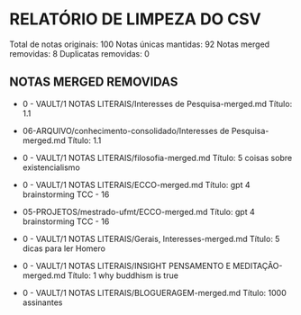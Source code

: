 # RELATÓRIO DE LIMPEZA DO CSV

Total de notas originais: 100
Notas únicas mantidas: 92
Notas merged removidas: 8
Duplicatas removidas: 0

## NOTAS MERGED REMOVIDAS

- 0 - VAULT/1 NOTAS LITERAIS/Interesses de Pesquisa-merged.md
  Título: 1.1

- 06-ARQUIVO/conhecimento-consolidado/Interesses de Pesquisa-merged.md
  Título: 1.1

- 0 - VAULT/1 NOTAS LITERAIS/filosofia-merged.md
  Título: 5 coisas sobre existencialismo

- 0 - VAULT/1 NOTAS LITERAIS/ECCO-merged.md
  Título: gpt 4 brainstorming TCC - 16

- 05-PROJETOS/mestrado-ufmt/ECCO-merged.md
  Título: gpt 4 brainstorming TCC - 16

- 0 - VAULT/1 NOTAS LITERAIS/Gerais, Interesses-merged.md
  Título: 5 dicas para ler Homero

- 0 - VAULT/1 NOTAS LITERAIS/INSIGHT PENSAMENTO E MEDITAÇÃO-merged.md
  Título: 1 why buddhism is true

- 0 - VAULT/1 NOTAS LITERAIS/BLOGUERAGEM-merged.md
  Título: 1000 assinantes
